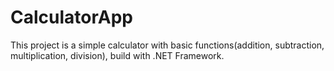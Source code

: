 # CalculatorApp

This project is a simple calculator with basic functions(addition, subtraction, multiplication, division), build with .NET Framework.
